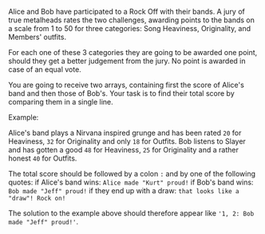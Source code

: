 Alice and Bob have participated to a Rock Off with their bands. A jury of true metalheads rates the two challenges, awarding points to the bands on a scale from 1 to 50 for three categories: Song Heaviness, Originality, and Members' outfits.

For each one of these 3 categories they are going to be awarded one point, should they get a better judgement from the jury. No point is awarded in case of an equal vote.

You are going to receive two arrays, containing first the score of Alice's band and then those of Bob's. Your task is to find their total score by comparing them in a single line. 

Example:

Alice's band plays a Nirvana inspired grunge and has been rated 
``20`` for Heaviness, 
``32`` for Originality and only 
``18`` for Outfits.
Bob listens to Slayer and has gotten a good 
``48`` for Heaviness, 
``25`` for Originality and a rather honest 
``40`` for Outfits.

The total score should be followed by a colon ```:``` and by one of the following quotes:
if Alice's band wins: ```Alice made "Kurt" proud!```
if Bob's band wins: ```Bob made "Jeff" proud!```
if they end up with a draw: ```that looks like a "draw"! Rock on!```

The solution to the example above should therefore appear like 
``'1, 2: Bob made "Jeff" proud!'``.